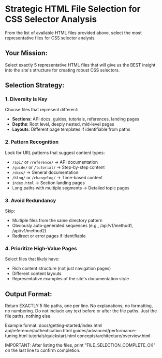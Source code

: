 # Strategic HTML File Selection for CSS Selector Analysis

From the list of available HTML files provided above, select the most representative files for CSS selector analysis.

## Your Mission:
Select exactly 5 representative HTML files that will give us the BEST insight into the site's structure for creating robust CSS selectors.

## Selection Strategy:

### 1. Diversity is Key
Choose files that represent different:
- **Sections**: API docs, guides, tutorials, references, landing pages
- **Depths**: Root level, deeply nested, mid-level pages  
- **Layouts**: Different page templates if identifiable from paths

### 2. Pattern Recognition
Look for URL patterns that suggest content types:
- `/api/` or `/reference/` → API documentation
- `/guide/` or `/tutorial/` → Step-by-step content
- `/docs/` → General documentation
- `/blog/` or `/changelog/` → Time-based content
- `index.html` → Section landing pages
- Long paths with multiple segments → Detailed topic pages

### 3. Avoid Redundancy
Skip:
- Multiple files from the same directory pattern
- Obviously auto-generated sequences (e.g., /api/v1/method1, /api/v1/method2)
- Redirect or error pages if identifiable

### 4. Prioritize High-Value Pages
Select files that likely have:
- Rich content structure (not just navigation pages)
- Different content layouts
- Representative examples of the site's documentation style

## Output Format:
Return EXACTLY 5 file paths, one per line.
No explanations, no formatting, no numbering.
Do not include any text before or after the file paths.
Just the file paths, nothing else.

Example format:
docs/getting-started/index.html
api/reference/authentication.html
guides/advanced/performance-tuning.html
tutorials/quickstart.html
concepts/architecture/overview.html

IMPORTANT: After listing the files, print "FILE_SELECTION_COMPLETE_OK" on the last line to confirm completion.